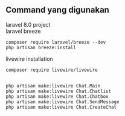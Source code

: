 ## Command yang digunakan 
laravel 8.0 project   
laravel breeze
```
composer require laravel/breeze --dev
php artisan breeze:install
```  


livewire installation
```
composer require livewire/livewire  


php artisan make:livewire Chat.Main
php artisan make:livewire Chat.Chatlist
php artisan make:livewire Chat.Chatbox
php artisan make:livewire Chat.SendMessage
php artisan make:livewire Chat.CreateChat

```
